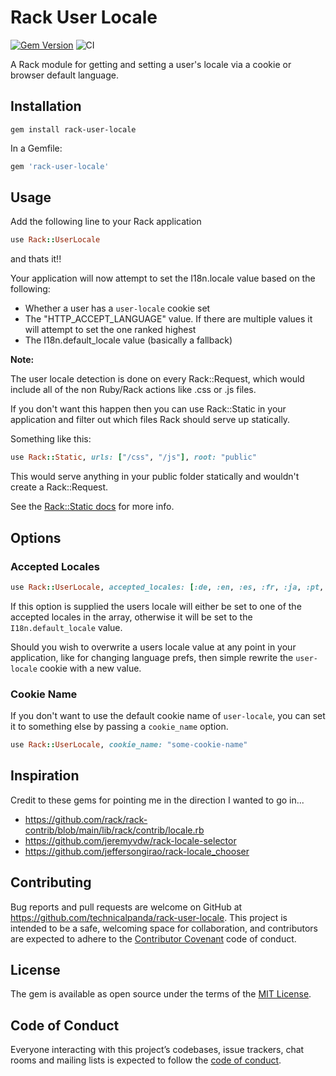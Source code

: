 # Rack User Locale

[![Gem Version](https://badge.fury.io/rb/rack-user-locale.svg)](http://badge.fury.io/rb/rack-user-locale)
![CI](https://github.com/technicalpanda/rack-user-locale/workflows/.github/workflows/CI/badge.svg)

A Rack module for getting and setting a user's locale via a cookie or browser default language.

## Installation

```
gem install rack-user-locale
```

In a Gemfile:

```ruby
gem 'rack-user-locale'
```

## Usage

Add the following line to your Rack application

```ruby
use Rack::UserLocale
```

and thats it!!

Your application will now attempt to set the I18n.locale value based on the following:

- Whether a user has a `user-locale` cookie set
- The "HTTP_ACCEPT_LANGUAGE" value. If there are multiple values it will attempt to set the one ranked highest
- The I18n.default_locale value (basically a fallback)

**Note:**

The user locale detection is done on every Rack::Request, which would include all of the non Ruby/Rack actions like .css or .js files.

If you don't want this happen then you can use Rack::Static in your application and filter out which files Rack should serve up statically.

Something like this:

```ruby
use Rack::Static, urls: ["/css", "/js"], root: "public"
```

This would serve anything in your public folder statically and wouldn't create a Rack::Request.

See the [Rack::Static docs](http://rack.rubyforge.org/doc/classes/Rack/Static.html) for more info.

## Options

### Accepted Locales

```ruby
use Rack::UserLocale, accepted_locales: [:de, :en, :es, :fr, :ja, :pt, :zh] #(whatever codes you support)
```

If this option is supplied the users locale will either be set to one of the accepted locales in the array, otherwise it will be set to the `I18n.default_locale` value.

Should you wish to overwrite a users locale value at any point in your application, like for changing language prefs, then simple rewrite the `user-locale` cookie with a new value.

### Cookie Name

If you don't want to use the default cookie name of `user-locale`, you can set it to something else by passing a `cookie_name` option.

```ruby
use Rack::UserLocale, cookie_name: "some-cookie-name"
```

## Inspiration

Credit to these gems for pointing me in the direction I wanted to go in...

- https://github.com/rack/rack-contrib/blob/main/lib/rack/contrib/locale.rb
- https://github.com/jeremyvdw/rack-locale-selector
- https://github.com/jeffersongirao/rack-locale_chooser

## Contributing

Bug reports and pull requests are welcome on GitHub at https://github.com/technicalpanda/rack-user-locale. This project is intended to be a safe, welcoming space for collaboration, and contributors are expected to adhere to the [Contributor Covenant](http://contributor-covenant.org) code of conduct.

## License

The gem is available as open source under the terms of the [MIT License](https://opensource.org/licenses/MIT).

## Code of Conduct

Everyone interacting with this project’s codebases, issue trackers, chat rooms and mailing lists is expected to follow the [code of conduct](https://github.com/technicalpanda/rack-user-locale/blob/main/CODE_OF_CONDUCT.md).

